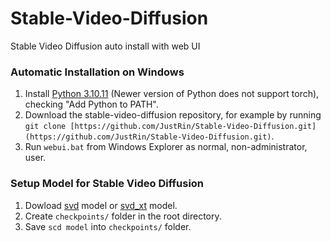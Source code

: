# Stable-Video-Diffusion
Stable Video Diffusion auto install with web UI

### Automatic Installation on Windows
1. Install [Python 3.10.11](https://www.python.org/downloads/release/python-31011/) (Newer version of Python does not support torch), checking "Add Python to PATH".
2. Download the stable-video-diffusion repository, for example by running `git clone [https://github.com/JustRin/Stable-Video-Diffusion.git](https://github.com/JustRin/Stable-Video-Diffusion.git)`.
3. Run `webui.bat` from Windows Explorer as normal, non-administrator, user.

### Setup Model for Stable Video Diffusion
1. Dowload [svd](https://huggingface.co/stabilityai/stable-video-diffusion-img2vid/resolve/main/svd.safetensors?download=true) model or [svd_xt](https://huggingface.co/stabilityai/stable-video-diffusion-img2vid-xt/resolve/main/svd_xt.safetensors?download=true) model.
2. Сreate `checkpoints/` folder in the root directory.
3. Save `scd model` into `checkpoints/` folder.
